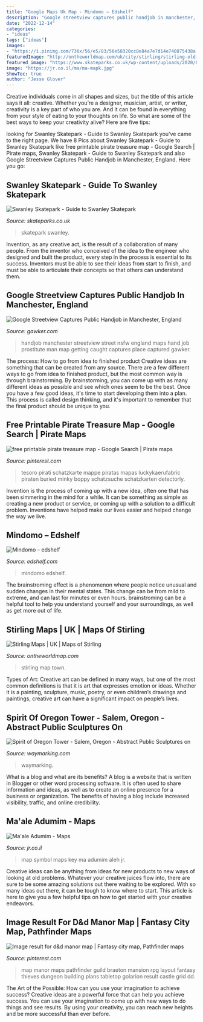 ```yaml
---
title: "Google Maps Uk Map - Mindomo – Edshelf"
description: "Google streetview captures public handjob in manchester, england"
date: "2022-12-14"
categories:
- "ideas"
tags: ["ideas"]
images:
- "https://i.pinimg.com/736x/56/e5/83/56e58320cc8e84a7e7d14e740875438a.jpg"
featuredImage: "http://ontheworldmap.com/uk/city/stirling/stirling-old-town-map.jpg"
featured_image: "https://www.skateparks.co.uk/wp-content/uploads/2020/07/Swanley-Skatepark-2.jpg"
image: "https://jr.co.il/ma/ma-mapk.jpg"
ShowToc: true
author: "Jesse Glover"
---
```



Creative individuals come in all shapes and sizes, but the title of this article says it all: creative. Whether you’re a designer, musician, artist, or writer, creativity is a key part of who you are. And it can be found in everything from your style of eating to your thoughts on life. So what are some of the best ways to keep your creativity alive? Here are five tips: 

	

		
looking for Swanley Skatepark - Guide to Swanley Skatepark you've came to the right page. We have 8 Pics about Swanley Skatepark - Guide to Swanley Skatepark like free printable pirate treasure map - Google Search | Pirate maps, Swanley Skatepark - Guide to Swanley Skatepark and also Google Streetview Captures Public Handjob in Manchester, England. Here you go:
		
    
## Swanley Skatepark - Guide To Swanley Skatepark

<img loading=lazy src="https://www.skateparks.co.uk/wp-content/uploads/2020/07/Swanley-Skatepark-2.jpg" onerror="this.onerror=null;this.src='https://tse3.mm.bing.net/th?id=OIP.kaqBFI13DElYY-MnDrrH4gHaFj&amp;pid=15.1';" alt="Swanley Skatepark - Guide to Swanley Skatepark">

_Source: skateparks.co.uk_

>skatepark swanley. 

	

Invention, as any creative act, is the result of a collaboration of many people. From the inventor who conceived of the idea to the engineer who designed and built the product, every step in the process is essential to its success. Inventors must be able to see their ideas from start to finish, and must be able to articulate their concepts so that others can understand them.

    
## Google Streetview Captures Public Handjob In Manchester, England

<img loading=lazy src="http://images.gawker.com/18hh6x9o0elj2jpg/c_scale,fl_progressive,q_80,w_800.jpg" onerror="this.onerror=null;this.src='https://tse4.mm.bing.net/th?id=OIP.LRuy_8xsDMOfD0DGSrcQYQHaDL&amp;pid=15.1';" alt="Google Streetview Captures Public Handjob in Manchester, England">

_Source: gawker.com_

>handjob manchester streetview street nsfw england maps hand job prostitute man map getting caught captures place captured gawker. 

	

The process: How to go from idea to finished product
Creative ideas are something that can be created from any source. There are a few different ways to go from idea to finished product, but the most common way is through brainstorming. By brainstorming, you can come up with as many different ideas as possible and see which ones seem to be the best. Once you have a few good ideas, it's time to start developing them into a plan. This process is called design thinking, and it's important to remember that the final product should be unique to you.

    
## Free Printable Pirate Treasure Map - Google Search | Pirate Maps

<img loading=lazy src="https://i.pinimg.com/736x/68/b5/a4/68b5a4f7690e47eb383c97622b41c231.jpg" onerror="this.onerror=null;this.src='https://tse1.mm.bing.net/th?id=OIP.fWBmpu2CsNNYE3Z8irg1ywAAAA&amp;pid=15.1';" alt="free printable pirate treasure map - Google Search | Pirate maps">

_Source: pinterest.com_

>tesoro pirati schatzkarte mappe piratas mapas luckykaerufabric piraten buried minky boppy schatzsuche schatzkarten detectorly. 

	

Invention is the process of coming up with a new idea, often one that has been simmering in the mind for a while. It can be something as simple as creating a new product or service, or coming up with a solution to a difficult problem. Inventions have helped make our lives easier and helped change the way we live.

    
## Mindomo – Edshelf

<img loading=lazy src="https://edshelf.com/wp-content/uploads/2012/04/mindomo-5-1280w-editor.png" onerror="this.onerror=null;this.src='https://tse4.mm.bing.net/th?id=OIP.NkSmPAm0TpUKDCzBXwRhKwHaEo&amp;pid=15.1';" alt="Mindomo – edshelf">

_Source: edshelf.com_

>mindomo edshelf. 

	

The brainstroming effect is a phenomenon where people notice unusual and sudden changes in their mental states. This change can be from mild to extreme, and can last for minutes or even hours. brainstroming can be a helpful tool to help you understand yourself and your surroundings, as well as get more out of life.

    
## Stirling Maps | UK | Maps Of Stirling

<img loading=lazy src="http://ontheworldmap.com/uk/city/stirling/stirling-old-town-map.jpg" onerror="this.onerror=null;this.src='https://tse4.mm.bing.net/th?id=OIP.45Xjhp8HJLJ5gE3mPCMOawHaGm&amp;pid=15.1';" alt="Stirling Maps | UK | Maps of Stirling">

_Source: ontheworldmap.com_

>stirling map town. 

	

Types of Art:
Creative art can be defined in many ways, but one of the most common definitions is that it is art that expresses emotion or ideas. Whether it is a painting, sculpture, music, poetry, or even children’s drawings and paintings, creative art can have a significant impact on people’s lives.

    
## Spirit Of Oregon Tower - Salem, Oregon - Abstract Public Sculptures On

<img loading=lazy src="http://img.groundspeak.com/waymarking/f5089f5b-c7f4-439b-8916-9a50536267a1.JPG" onerror="this.onerror=null;this.src='https://tse2.mm.bing.net/th?id=OIP.gT8PCHYJzvORX0ek5nyGXQHaJ4&amp;pid=15.1';" alt="Spirit of Oregon Tower - Salem, Oregon - Abstract Public Sculptures on">

_Source: waymarking.com_

>waymarking. 

	

What is a blog and what are its benefits?
A blog is a website that is written in Blogger or other word processing software. It is often used to share information and ideas, as well as to create an online presence for a business or organization. The benefits of having a blog include increased visibility, traffic, and online credibility.

    
## Ma&#039;ale Adumim - Maps

<img loading=lazy src="https://jr.co.il/ma/ma-mapk.jpg" onerror="this.onerror=null;this.src='https://tse1.mm.bing.net/th?id=OIP.U5HbW2AOiwUPz-Aah0vBMgHaKU&amp;pid=15.1';" alt="Ma&#039;ale Adumim - Maps">

_Source: jr.co.il_

>map symbol maps key ma adumim aleh jr. 

	

Creative ideas can be anything from ideas for new products to new ways of looking at old problems. Whatever your creative juices flow into, there are sure to be some amazing solutions out there waiting to be explored. With so many ideas out there, it can be tough to know where to start. This article is here to give you a few helpful tips on how to get started with your creative endeavors.

    
## Image Result For D&amp;d Manor Map | Fantasy City Map, Pathfinder Maps

<img loading=lazy src="https://i.pinimg.com/736x/56/e5/83/56e58320cc8e84a7e7d14e740875438a.jpg" onerror="this.onerror=null;this.src='https://tse1.mm.bing.net/th?id=OIP.ElpPYFpDGwjCMG_NR1WJBAHaJ-&amp;pid=15.1';" alt="Image result for d&amp;d manor map | Fantasy city map, Pathfinder maps">

_Source: pinterest.com_

>map manor maps pathfinder guild braeton mansion rpg layout fantasy thieves dungeon building plans tabletop golarion result castle grid dd. 

	

The Art of the Possible: How can you use your imagination to achieve success?
Creative ideas are a powerful force that can help you achieve success. You can use your imagination to come up with new ways to do things and see results. By using your creativity, you can reach new heights and be more successful than ever before.

